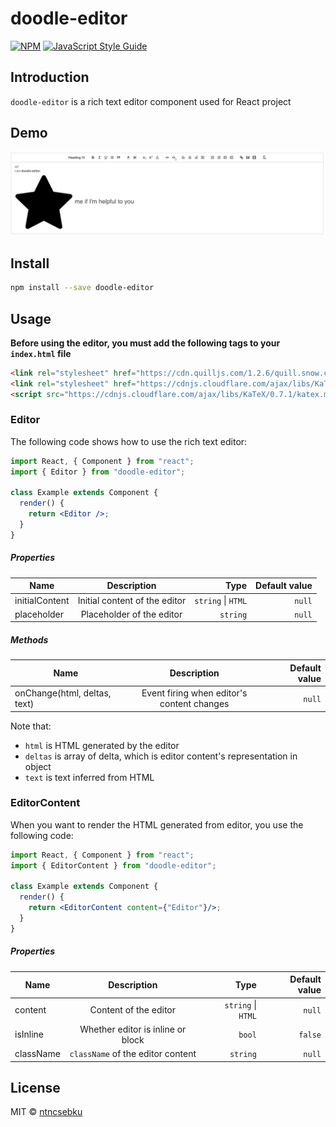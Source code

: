 # doodle-editor

>

[![NPM](https://img.shields.io/npm/v/doodle-editor.svg)](https://www.npmjs.com/package/doodle-editor) [![JavaScript Style Guide](https://img.shields.io/badge/code_style-standard-brightgreen.svg)](https://standardjs.com)

## Introduction

`doodle-editor` is a rich text editor component used for React project

## Demo

![alt text](editor.png "EDITOR DEMO")

## Install

```bash
npm install --save doodle-editor
```

## Usage

**Before using the editor, you must add the following tags to your `index.html` file**

```html
<link rel="stylesheet" href="https://cdn.quilljs.com/1.2.6/quill.snow.css" />
<link rel="stylesheet" href="https://cdnjs.cloudflare.com/ajax/libs/KaTeX/0.7.1/katex.min.css" />
<script src="https://cdnjs.cloudflare.com/ajax/libs/KaTeX/0.7.1/katex.min.js"></script>
```

### Editor
The following code shows how to use the rich text editor:

```jsx
import React, { Component } from "react";
import { Editor } from "doodle-editor";

class Example extends Component {
  render() {
    return <Editor />;
  }
}
```

##### Properties

| Name           |          Description          |     Type | Default value |
| -------------- | :---------------------------: | -------: | ------------: |
| initialContent | Initial content of the editor | `string` &#124; `HTML` |        `null` |
| placeholder    |   Placeholder of the editor   | `string` |        `null` |

##### Methods

| Name                         |                Description                 | Default value |
| ---------------------------- | :----------------------------------------: | ------------: |
| onChange(html, deltas, text) | Event firing when editor's content changes |        `null` |

Note that:
- `html` is HTML generated by the editor
- `deltas` is array of delta, which is editor content's representation in object
- `text` is text inferred from HTML

### EditorContent
When you want to render the HTML generated from editor, you use the following code:

```jsx
import React, { Component } from "react";
import { EditorContent } from "doodle-editor";

class Example extends Component {
  render() {
    return <EditorContent content={"Editor"}/>;
  }
}
```

##### Properties

| Name    |      Description      |     Type | Default value |
| ------- | :-------------------: | -------: | ------------: |
| content | Content of the editor | `string` &#124; `HTML` |        `null` |
| isInline | Whether editor is inline or block | `bool` | `false` |
| className | `className` of the editor content | `string` | `null` |

## License

MIT © [ntncsebku](https://github.com/ntncsebku)
